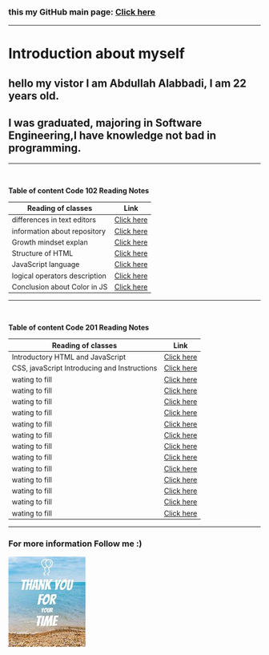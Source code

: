 ### this my GitHub main page: [Click here](https://github.com/Abdullah-Alabbadi)

---

# **Introduction about myself**

## hello my vistor I am Abdullah Alabbadi, I am 22 years old.

## I was graduated, majoring in Software Engineering,I have knowledge not bad in programming.

---

<br>

**Table of content Code 102 Reading Notes**

| Reading of classes            | Link                           |
| ----------------------------- | ------------------------------ |
| differences in text editors   | [Click here](Code102/read.md)  |
| information about repository  | [Click here](Code102/read1.md) |
| Growth mindset explan         | [Click here](Code102/read2.md) |
| Structure of HTML             | [Click here](Code102/read3.md) |
| JavaScript language           | [Click here](Code102/read4.md) |
| logical operators description | [Click here](Code102/read5.md) |
| Conclusion about Color in JS  | [Click here](Code102/read6.md) |

---

<br>

**Table of content Code 201 Reading Notes**

| Reading of classes                           | Link                              |
| -------------------------------------------- | --------------------------------- |
| Introductory HTML and JavaScript             | [Click here](Code201/class-01.md) |
| CSS, javaScript Introducing and Instructions | [Click here](Code201/class-02.md) |
| wating to fill                               | [Click here](Code201/class-03.md) |
| wating to fill                               | [Click here](Code201/class-04.md) |
| wating to fill                               | [Click here](Code201/class-05.md) |
| wating to fill                               | [Click here](Code201/class-06.md) |
| wating to fill                               | [Click here](Code201/class-07.md) |
| wating to fill                               | [Click here](Code201/class-08.md) |
| wating to fill                               | [Click here](Code201/class-09.md) |
| wating to fill                               | [Click here](Code201/class-10.md) |
| wating to fill                               | [Click here](Code201/class-11.md) |
| wating to fill                               | [Click here](Code201/class-12.md) |
| wating to fill                               | [Click here](Code201/class-13.md) |
| wating to fill                               | [Click here](Code201/class-14.md) |
| wating to fill                               | [Click here](Code201/class-15.md) |

---

### For more information Follow me :)

![thankyou photo](Code102/thankYou.jpg)
